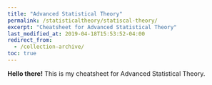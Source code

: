```yaml
---
title: "Advanced Statistical Theory"
permalink: /statisticaltheory/statiscal-theory/
excerpt: "Cheatsheet for Advanced Statistical Theory"
last_modified_at: 2019-04-18T15:53:52-04:00
redirect_from:
  - /collection-archive/
toc: true
---
```


**Hello there!**
This is my cheatsheet for Advanced Statistical Theory.